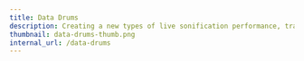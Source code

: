 ```yaml
---
title: Data Drums
description: Creating a new types of live sonification performance, translating carbon emission levels in Brazil, Indian, and the US into a rythmic data story.
thumbnail: data-drums-thumb.png
internal_url: /data-drums
---
```

